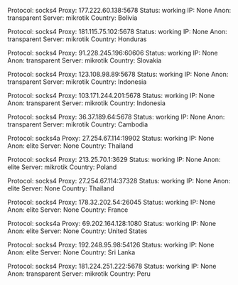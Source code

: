 Protocol: socks4
Proxy: 177.222.60.138:5678
Status: working
IP: None
Anon: transparent
Server: mikrotik
Country: Bolivia

Protocol: socks4
Proxy: 181.115.75.102:5678
Status: working
IP: None
Anon: transparent
Server: mikrotik
Country: Honduras

Protocol: socks4
Proxy: 91.228.245.196:60606
Status: working
IP: None
Anon: transparent
Server: mikrotik
Country: Slovakia

Protocol: socks4
Proxy: 123.108.98.89:5678
Status: working
IP: None
Anon: transparent
Server: mikrotik
Country: Indonesia

Protocol: socks4
Proxy: 103.171.244.201:5678
Status: working
IP: None
Anon: transparent
Server: mikrotik
Country: Indonesia

Protocol: socks4
Proxy: 36.37.189.64:5678
Status: working
IP: None
Anon: transparent
Server: mikrotik
Country: Cambodia

Protocol: socks4a
Proxy: 27.254.67.114:19902
Status: working
IP: None
Anon: elite
Server: None
Country: Thailand

Protocol: socks4
Proxy: 213.25.70.1:3629
Status: working
IP: None
Anon: elite
Server: mikrotik
Country: Poland

Protocol: socks4
Proxy: 27.254.67.114:37328
Status: working
IP: None
Anon: elite
Server: None
Country: Thailand

Protocol: socks4
Proxy: 178.32.202.54:26045
Status: working
IP: None
Anon: elite
Server: None
Country: France

Protocol: socks4a
Proxy: 69.202.164.128:1080
Status: working
IP: None
Anon: elite
Server: None
Country: United States

Protocol: socks4
Proxy: 192.248.95.98:54126
Status: working
IP: None
Anon: elite
Server: None
Country: Sri Lanka

Protocol: socks4
Proxy: 181.224.251.222:5678
Status: working
IP: None
Anon: transparent
Server: mikrotik
Country: Peru

